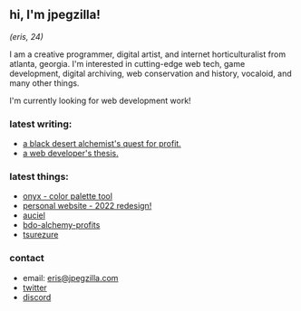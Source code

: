 ## hi, I'm jpegzilla!
_(eris, 24)_

I am a creative programmer, digital artist, and internet horticulturalist from atlanta, georgia. I'm interested in cutting-edge web tech, game development, digital archiving, web conservation and history, vocaloid, and many other things.

I'm currently looking for web development work!

### latest writing:

  - [a black desert alchemist's quest for profit.](https://jpegzilla.com/blog/posts/black-desert-market-alchemy.html)
  - [a web developer's thesis.](https://github.com/jpegzilla/thesis)

### latest things:

  - [onyx - color palette tool](https://jpegzilla.com/onyx)
  - [personal website - 2022 redesign!](https://jpegzilla.com)
  - [auciel](https://github.com/jpegzilla/auciel)
  - [bdo-alchemy-profits](https://github.com/jpegzilla/bdo-alchemy-profits)
  - [tsurezure](https://github.com/jpegzilla/tsurezure)

### contact

  - email: eris@jpegzilla.com
  - [twitter](https://twitter.com/jpegzilla)
  - [discord](https://discordapp.com/invite/Ft9rVA6)

